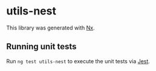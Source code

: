 # utils-nest

This library was generated with [Nx](https://nx.dev).

## Running unit tests

Run `ng test utils-nest` to execute the unit tests via [Jest](https://jestjs.io).
